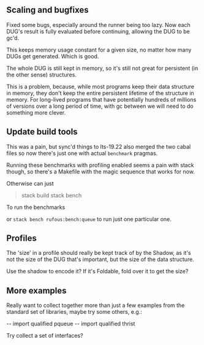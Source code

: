 Scaling and bugfixes
--------------------

Fixed some bugs, especially around the runner being too lazy.
Now each DUG's result is fully evaluated before continuing, allowing the DUG to be gc'd.

This keeps memory usage constant for a given size, no matter how many DUGs get generated. Which is good.

The whole DUG is still kept in memory, so it's still not great for persistent (in the other sense) structures.

This is a problem, because, while most programs keep their data structure in memory, they don't keep the entire persistent lifetime of the structure in memory.
For long-lived programs that have potentially hundreds of millions of versions over a long period of time, with gc between we will need to do something more clever.

Update build tools
------------------

This was a pain, but sync'd things to lts-19.22
also merged the two cabal files so now there's just one with actual `benchmark` pragmas.

Running these benchmarks with profiling enabled seems a pain with stack though, so there's a Makefile with the magic sequence that works for now.

Otherwise can just 

> stack build
> stack bench

To run the benchmarks

or `stack bench rufous:bench:queue` to run just one particular one.


Profiles
--------

The 'size' in a profile should really be kept track of by the Shadow,
as it's not the size of the DUG that's important, but the size of the data structure.

Use the shadow to encode it? If it's Foldable, fold over it to get the size?

More examples
-------------

Really want to collect together more than just a few examples from the standard set of libraries,
maybe try some others, e.g.:

-- import qualified pqueue
-- import qualified thrist

Try collect a set of interfaces?

